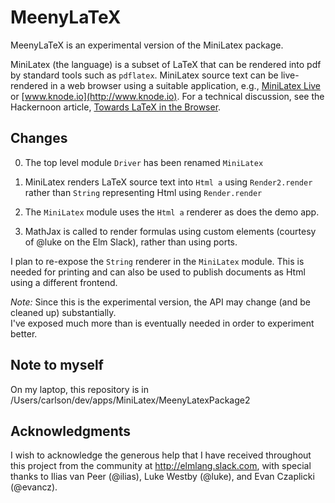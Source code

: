 
MeenyLaTeX
=========

MeenyLaTeX is an experimental version of the MiniLatex
package.


MiniLatex (the language) is a subset of LaTeX that can be rendered
into pdf by standard tools such as `pdflatex`.  MiniLatex source
text can be live-rendered in a web browser using a suitable application, e.g.,
[MiniLatex Live](https://jxxcarlson.github.io/app/miniLatexLive/index.htmll)
or [www.knode.io](http://www.knode.io).  For a technical discussion,
see the Hackernoon article, [Towards LaTeX in the Browser](https://hackernoon.com/towards-latex-in-the-browser-2ff4d94a0c08).


Changes
-------

0. The top level module `Driver` has been renamed `MiniLatex`

1. MiniLatex renders LaTeX source text into `Html a` using
`Render2.render` rather than
`String` representing Html using `Render.render`

2. The `MiniLatex` module uses the `Html a` renderer as does the demo app.  

3.  MathJax is called to render formulas using custom elements 
(courtesy of @luke on the Elm Slack), rather than using ports.

I plan to re-expose the `String` renderer in the `MiniLatex` module.
This is needed for printing and can also be used to publish documents
as Html using a different frontend.

*Note:*  Since this is the experimental version,
the API may change (and be cleaned up) substantially.  
I've exposed much more than is eventually needed 
in order to experiment better.



Note to myself
--------------
On my laptop, this repository is in /Users/carlson/dev/apps/MiniLatex/MeenyLatexPackage2


Acknowledgments
---------------  

I wish to acknowledge the generous help that I have received throughout this project from the community at http://elmlang.slack.com, with special thanks to Ilias van Peer (@ilias), Luke Westby (@luke), and
Evan Czaplicki (@evancz).
